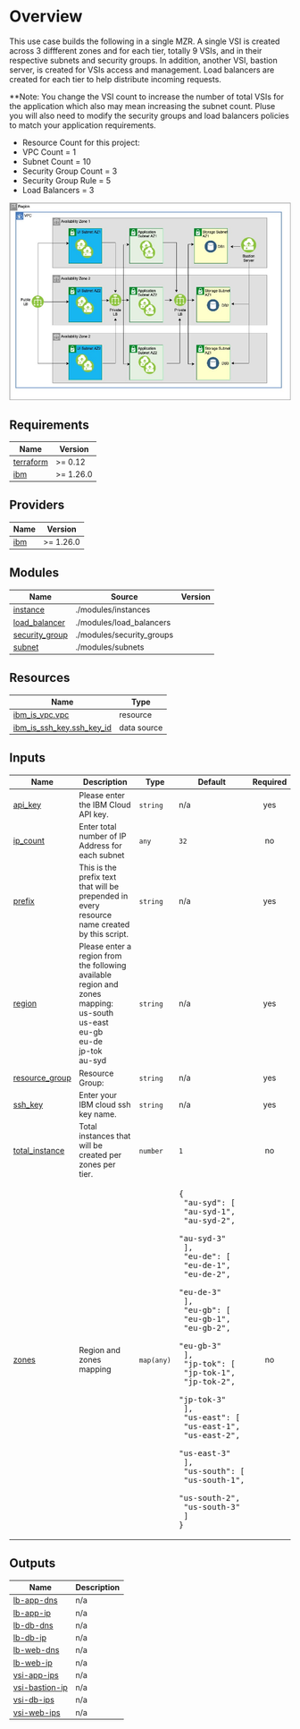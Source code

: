 # Overview
This use case builds the following in a single MZR.  A single VSI is created across 3 diffferent zones
and for each tier, totally 9 VSIs, and in their respective subnets and security groups. In addition,
another VSI, bastion server, is created for VSIs access and management.  Load balancers are created for
each tier to help distribute incoming requests.

**Note: You change the VSI count to increase the number of total VSIs for the application which also may
mean increasing the subnet count. Pluse you will also need to modify the security groups and load balancers
policies to match your application requirements.

* Resource Count for this project:
* VPC Count             = 1
* Subnet Count          = 10
* Security Group Count  = 3
* Security Group Rule   = 5
* Load Balancers        = 3

<img src="./images/3-tier-app-MZR.jpg"/>


## Requirements

| Name | Version |
|------|---------|
| <a name="requirement_terraform"></a> [terraform](#requirement\_terraform) | >= 0.12 |
| <a name="requirement_ibm"></a> [ibm](#requirement\_ibm) | >= 1.26.0 |

## Providers

| Name | Version |
|------|---------|
| <a name="provider_ibm"></a> [ibm](#provider\_ibm) | >= 1.26.0 |

## Modules

| Name | Source | Version |
|------|--------|---------|
| <a name="module_instance"></a> [instance](#module\_instance) | ./modules/instances |  |
| <a name="module_load_balancer"></a> [load\_balancer](#module\_load\_balancer) | ./modules/load_balancers |  |
| <a name="module_security_group"></a> [security\_group](#module\_security\_group) | ./modules/security_groups |  |
| <a name="module_subnet"></a> [subnet](#module\_subnet) | ./modules/subnets |  |

## Resources

| Name | Type |
|------|------|
| [ibm_is_vpc.vpc](https://registry.terraform.io/providers/IBM-Cloud/ibm/latest/docs/resources/is_vpc) | resource |
| [ibm_is_ssh_key.ssh_key_id](https://registry.terraform.io/providers/IBM-Cloud/ibm/latest/docs/data-sources/is_ssh_key) | data source |

## Inputs

| Name | Description | Type | Default | Required |
|------|-------------|------|---------|:--------:|
| <a name="input_api_key"></a> [api\_key](#input\_api\_key) | Please enter the IBM Cloud API key. | `string` | n/a | yes |
| <a name="input_ip_count"></a> [ip\_count](#input\_ip\_count) | Enter total number of IP Address for each subnet | `any` | `32` | no |
| <a name="input_prefix"></a> [prefix](#input\_prefix) | This is the prefix text that will be prepended in every resource name created by this script. | `string` | n/a | yes |
| <a name="input_region"></a> [region](#input\_region) | Please enter a region from the following available region and zones mapping: <br>us-south<br>us-east<br>eu-gb<br>eu-de<br>jp-tok<br>au-syd | `string` | n/a | yes |
| <a name="input_resource_group"></a> [resource\_group](#input\_resource\_group) | Resource Group: | `string` | n/a | yes |
| <a name="input_ssh_key"></a> [ssh\_key](#input\_ssh\_key) | Enter your IBM cloud ssh key name. | `string` | n/a | yes |
| <a name="input_total_instance"></a> [total\_instance](#input\_total\_instance) | Total instances that will be created per zones per tier. | `number` | `1` | no |
| <a name="input_zones"></a> [zones](#input\_zones) | Region and zones mapping | `map(any)` | <pre>{<br>  "au-syd": [<br>    "au-syd-1",<br>    "au-syd-2",<br>    "au-syd-3"<br>  ],<br>  "eu-de": [<br>    "eu-de-1",<br>    "eu-de-2",<br>    "eu-de-3"<br>  ],<br>  "eu-gb": [<br>    "eu-gb-1",<br>    "eu-gb-2",<br>    "eu-gb-3"<br>  ],<br>  "jp-tok": [<br>    "jp-tok-1",<br>    "jp-tok-2",<br>    "jp-tok-3"<br>  ],<br>  "us-east": [<br>    "us-east-1",<br>    "us-east-2",<br>    "us-east-3"<br>  ],<br>  "us-south": [<br>    "us-south-1",<br>    "us-south-2",<br>    "us-south-3"<br>  ]<br>}</pre> | no |

## Outputs

| Name | Description |
|------|-------------|
| <a name="output_lb-app-dns"></a> [lb-app-dns](#output\_lb-app-dns) | n/a |
| <a name="output_lb-app-ip"></a> [lb-app-ip](#output\_lb-app-ip) | n/a |
| <a name="output_lb-db-dns"></a> [lb-db-dns](#output\_lb-db-dns) | n/a |
| <a name="output_lb-db-ip"></a> [lb-db-ip](#output\_lb-db-ip) | n/a |
| <a name="output_lb-web-dns"></a> [lb-web-dns](#output\_lb-web-dns) | n/a |
| <a name="output_lb-web-ip"></a> [lb-web-ip](#output\_lb-web-ip) | n/a |
| <a name="output_vsi-app-ips"></a> [vsi-app-ips](#output\_vsi-app-ips) | n/a |
| <a name="output_vsi-bastion-ip"></a> [vsi-bastion-ip](#output\_vsi-bastion-ip) | n/a |
| <a name="output_vsi-db-ips"></a> [vsi-db-ips](#output\_vsi-db-ips) | n/a |
| <a name="output_vsi-web-ips"></a> [vsi-web-ips](#output\_vsi-web-ips) | n/a |
